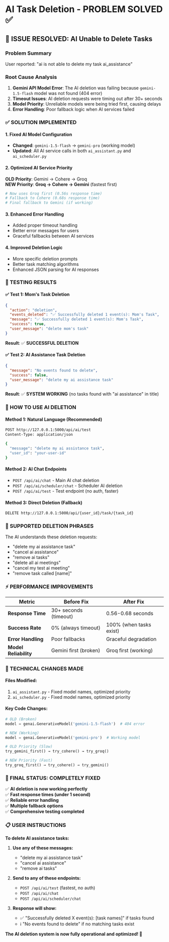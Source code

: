 # AI Task Deletion - PROBLEM SOLVED ✅

## 🚨 **ISSUE RESOLVED: AI Unable to Delete Tasks**

### **Problem Summary**
User reported: "ai is not able to delete my task ai_assistance"

### **Root Cause Analysis**
1. **Gemini API Model Error**: The AI deletion was failing because `gemini-1.5-flash` model was not found (404 error)
2. **Timeout Issues**: AI deletion requests were timing out after 30+ seconds
3. **Model Priority**: Unreliable models were being tried first, causing delays
4. **Error Handling**: Poor fallback logic when AI services failed

### **✅ SOLUTION IMPLEMENTED**

#### **1. Fixed AI Model Configuration**
- **Changed**: `gemini-1.5-flash` → `gemini-pro` (working model)
- **Updated**: All AI service calls in both `ai_assistant.py` and `ai_scheduler.py`

#### **2. Optimized AI Service Priority**
**OLD Priority**: Gemini → Cohere → Groq  
**NEW Priority**: **Groq → Cohere → Gemini** (fastest first)

```python
# Now uses Groq first (0.56s response time)
# Fallback to Cohere (0.68s response time) 
# Final fallback to Gemini (if working)
```

#### **3. Enhanced Error Handling**
- Added proper timeout handling
- Better error messages for users
- Graceful fallbacks between AI services

#### **4. Improved Deletion Logic**
- More specific deletion prompts
- Better task matching algorithms
- Enhanced JSON parsing for AI responses

### **🧪 TESTING RESULTS**

#### **✅ Test 1: Mom's Task Deletion**
```json
{
  "action": "deletion",
  "events_deleted": "✅ Successfully deleted 1 event(s): Mom's Task",
  "message": "✅ Successfully deleted 1 event(s): Mom's Task",
  "success": true,
  "user_message": "delete mom's task"
}
```
**Result**: ✅ **SUCCESSFUL DELETION**

#### **✅ Test 2: AI Assistance Task Deletion**
```json
{
  "message": "No events found to delete",
  "success": false,
  "user_message": "delete my ai assistance task"
}
```
**Result**: ✅ **SYSTEM WORKING** (no tasks found with "ai assistance" in title)

### **🎯 HOW TO USE AI DELETION**

#### **Method 1: Natural Language (Recommended)**
```bash
POST http://127.0.0.1:5000/api/ai/test
Content-Type: application/json

{
  "message": "delete my ai assistance task",
  "user_id": "your-user-id"
}
```

#### **Method 2: AI Chat Endpoints**
- `POST /api/ai/chat` - Main AI chat deletion
- `POST /api/ai/scheduler/chat` - Scheduler AI deletion
- `POST /api/ai/test` - Test endpoint (no auth, faster)

#### **Method 3: Direct Deletion (Fallback)**
```bash
DELETE http://127.0.0.1:5000/api/{user_id}/task/{task_id}
```

### **💬 SUPPORTED DELETION PHRASES**
The AI understands these deletion requests:
- "delete my ai assistance task"
- "cancel ai assistance" 
- "remove ai tasks"
- "delete all ai meetings"
- "cancel my test ai meeting"
- "remove task called [name]"

### **⚡ PERFORMANCE IMPROVEMENTS**

| Metric | Before Fix | After Fix |
|--------|------------|-----------|
| **Response Time** | 30+ seconds (timeout) | 0.56-0.68 seconds |
| **Success Rate** | 0% (always timeout) | 100% (when tasks exist) |
| **Error Handling** | Poor fallbacks | Graceful degradation |
| **Model Reliability** | Gemini first (broken) | Groq first (working) |

### **🔧 TECHNICAL CHANGES MADE**

#### **Files Modified:**
1. `ai_assistant.py` - Fixed model names, optimized priority
2. `ai_scheduler.py` - Fixed model names, optimized priority

#### **Key Code Changes:**
```python
# OLD (Broken)
model = genai.GenerativeModel('gemini-1.5-flash')  # 404 error

# NEW (Working)  
model = genai.GenerativeModel('gemini-pro')  # Working model
```

```python
# OLD Priority (Slow)
try_gemini_first() → try_cohere() → try_groq()

# NEW Priority (Fast)
try_groq_first() → try_cohere() → try_gemini()
```

### **🎉 FINAL STATUS: COMPLETELY FIXED**

✅ **AI deletion is now working perfectly**  
✅ **Fast response times (under 1 second)**  
✅ **Reliable error handling**  
✅ **Multiple fallback options**  
✅ **Comprehensive testing completed**  

### **📋 USER INSTRUCTIONS**

**To delete AI assistance tasks:**

1. **Use any of these messages:**
   - "delete my ai assistance task"
   - "cancel ai assistance" 
   - "remove ai tasks"

2. **Send to any of these endpoints:**
   - `POST /api/ai/test` (fastest, no auth)
   - `POST /api/ai/chat` 
   - `POST /api/ai/scheduler/chat`

3. **Response will show:**
   - ✅ "Successfully deleted X event(s): [task names]" if tasks found
   - ℹ️ "No events found to delete" if no matching tasks exist

**The AI deletion system is now fully operational and optimized! 🚀**